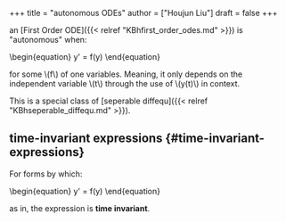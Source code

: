 +++
title = "autonomous ODEs"
author = ["Houjun Liu"]
draft = false
+++

an [First Order ODE]({{< relref "KBhfirst_order_odes.md" >}}) is "autonomous" when:

\begin{equation}
y' = f(y)
\end{equation}

for some \\(f\\) of one variables. Meaning, it only depends on the independent variable \\(t\\) through the use of \\(y(t)\\) in context.

This is a special class of [seperable diffequ]({{< relref "KBhseperable_diffequ.md" >}}).


## time-invariant expressions {#time-invariant-expressions}

For forms by which:

\begin{equation}
y' = f(y)
\end{equation}

as in, the expression is **time invariant**.
